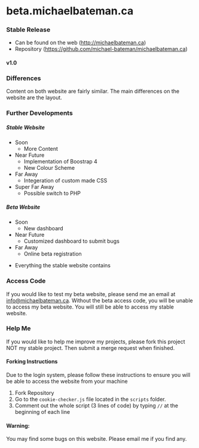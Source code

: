 # beta.michaelbateman.ca

### Stable Release
- Can be found on the web (http://michaelbateman.ca)
- Repository (https://github.com/michael-bateman/michaelbateman.ca)

#### v1.0

### Differences
Content on both website are fairly similar.  The main differences on the website are the layout.

### Further Developments
##### Stable Website
* Soon
  - More Content
* Near Future
  - Implementation of Boostrap 4
  - New Colour Scheme
* Far Away
  - Integeration of custom made CSS
* Super Far Away
  - Possible switch to PHP
 
##### Beta Website
* Soon
  - New dashboard
* Near Future
  - Customized dashboard to submit bugs
* Far Away
  - Online beta registration

+ Everything the stable website contains

### Access Code
If you would like to test my beta website, please send me an email at info@michaelbateman.ca.  Without the beta access code, you will be unable to access my beta website.  You will still be able to access my stable website.

### Help Me
If you would like to help me improve my projects, please fork this project NOT my stable project.  Then submit a merge request when finished.
#### Forking Instructions
Due to the login system, please follow these instructions to ensure you will be able to access the website from your machine

1. Fork Repository
2. Go to the `cookie-checker.js` file located in the `scripts` folder.
3. Comment out the whole script (3 lines of code) by typing `//` at the beginning of each line

#### Warning:
You may find some bugs on this website.  Please email me if you find any.
